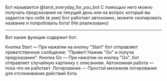 Бот называется @tarot_everyday_for_you_bot
С помощью него можно получать предсказания на текущий день или на вопрос который вы задается про себя (в уме)
Бот работает автономно, можете скопировать название и попробовать бота! (Не реализовано)

_________________________________________________

Вот какие функции содержит бот:

Кнопка Start — При нажатии на кнопку "Start" бот отправляет приветственное сообщение: "Привет! Нажми "Go" и получи предсказание".
Кнопка Go — При нажатии на кнопку "Go", бот отправляет случайную картинку с описанием. 
Автономная работа — пока что не работает.
Логирование — Простой механизм логирования для отслеживания действий бота.
